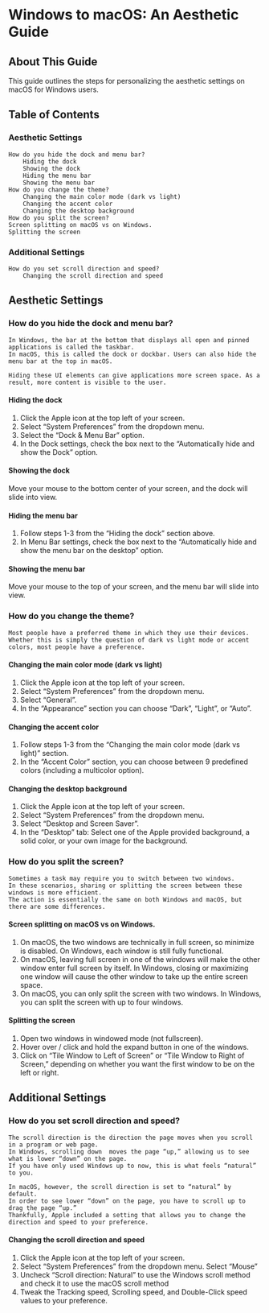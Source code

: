 # Windows to macOS: An Aesthetic Guide

## About This Guide
This guide outlines the steps for personalizing the aesthetic settings on macOS for Windows users.

## Table of Contents
### Aesthetic Settings
    How do you hide the dock and menu bar?  
        Hiding the dock  
        Showing the dock  
        Hiding the menu bar  
        Showing the menu bar  
    How do you change the theme?  
        Changing the main color mode (dark vs light)  
        Changing the accent color  
        Changing the desktop background   
    How do you split the screen?  
    Screen splitting on macOS vs on Windows.  
    Splitting the screen

### Additional Settings  
    How do you set scroll direction and speed?  
        Changing the scroll direction and speed

## Aesthetic Settings
### How do you hide the dock and menu bar?  
    In Windows, the bar at the bottom that displays all open and pinned applications is called the taskbar.  
    In macOS, this is called the dock or dockbar. Users can also hide the menu bar at the top in macOS.  

    Hiding these UI elements can give applications more screen space. As a result, more content is visible to the user.

#### Hiding the dock
1. Click the Apple icon at the top left of your screen.
2. Select “System Preferences” from the dropdown menu.
3. Select the “Dock & Menu Bar” option.
4. In the Dock settings, check the box next to the “Automatically hide and show the Dock” option.

#### Showing the dock
Move your mouse to the bottom center of your screen, and the dock will slide into view.

#### Hiding the menu bar
1. Follow steps 1-3 from the “Hiding the dock” section above.
2. In Menu Bar settings, check the box next to the “Automatically hide and show the menu bar on the desktop” option.

#### Showing the menu bar
Move your mouse to the top of your screen, and the menu bar will slide into view.

### How do you change the theme? 
    Most people have a preferred theme in which they use their devices. Whether this is simply the question of dark vs light mode or accent colors, most people have a preference.

#### Changing the main color mode (dark vs light)
1. Click the Apple icon at the top left of your screen.
2. Select “System Preferences” from the dropdown menu.
3. Select “General”.
4. In the “Appearance” section you can choose “Dark”, “Light”, or “Auto”.

#### Changing the accent color
1. Follow steps 1-3 from the “Changing the main color mode (dark vs light)” section.
2. In the “Accent Color” section, you can choose between 9 predefined colors (including a multicolor option).

#### Changing the desktop background
1. Click the Apple icon at the top left of your screen.
2. Select “System Preferences” from the dropdown menu.
3. Select “Desktop and Screen Saver”.
4. In the “Desktop” tab: Select one of the Apple provided background, a solid color, or your own image for the background.

### How do you split the screen?
    Sometimes a task may require you to switch between two windows.  
    In these scenarios, sharing or splitting the screen between these windows is more efficient.   
    The action is essentially the same on both Windows and macOS, but there are some differences.

#### Screen splitting on macOS vs on Windows.
1. On macOS, the two windows are technically in full screen, so minimize is disabled. On Windows, each window is still fully functional.
2. On macOS, leaving full screen in one of the windows will make the other window enter full screen by itself. In Windows, closing or maximizing one window will cause the other window to take up the entire screen space.
3. On macOS, you can only split the screen with two windows. In Windows, you can split the screen with up to four windows.


#### Splitting the screen
1. Open two windows in windowed mode (not fullscreen).
2. Hover over / click and hold the expand button in one of the windows.
3. Click on “Tile Window to Left of Screen” or “Tile Window to Right of Screen,” depending on whether you want the first window to be on the left or right.


## Additional Settings
### How do you set scroll direction and speed?
    The scroll direction is the direction the page moves when you scroll in a program or web page.  
    In Windows, scrolling down  moves the page “up,” allowing us to see what is lower “down” on the page.  
    If you have only used Windows up to now, this is what feels “natural” to you.  

    In macOS, however, the scroll direction is set to “natural” by default.  
    In order to see lower “down” on the page, you have to scroll up to drag the page “up.”   
    Thankfully, Apple included a setting that allows you to change the direction and speed to your preference.

#### Changing the scroll direction and speed
1. Click the Apple icon at the top left of your screen.
2. Select “System Preferences” from the dropdown menu.
Select “Mouse”
3. Uncheck “Scroll direction: Natural” to use the Windows scroll method and check it to use the macOS scroll method
4. Tweak the Tracking speed, Scrolling speed, and Double-Click speed values to your preference.
